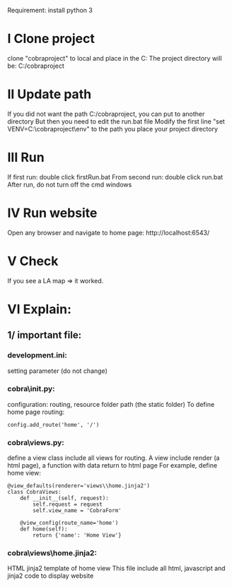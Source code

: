 Requirement: install python 3

# I Clone project
clone "cobraproject" to local and place in the C:
The project directory will be: C:/cobraproject

# II Update path
If you did not want the path C:/cobraproject, you can put to another directory
But then you need to edit the run.bat file
Modify the first line "set VENV=C:\cobraproject\env" to the path you place your project directory

# III Run
If first run: double click firstRun.bat
From second run: double click run.bat
After run, do not turn off the cmd windows

# IV Run website
Open any browser and navigate to home page:
http://localhost:6543/

# V Check
If you see a LA map => it worked.

# VI Explain:

## 1/ important file:

### development.ini:
setting parameter (do not change)

### cobra\\__init__.py:
configuration: routing, resource folder path (the static folder)
To define home page routing:
```
config.add_route('home', '/')
```

### cobra\\views.py:
define a view class include all views for routing.
A view include render (a html page), a function with data return to html page
For example, define home view:
```
@view_defaults(renderer='views\\home.jinja2')
class CobraViews:
    def __init__(self, request):
        self.request = request
        self.view_name = 'CobraForm'

    @view_config(route_name='home')
    def home(self):
        return {'name': 'Home View'}
```

### cobra\\views\\home.jinja2:
HTML jinja2 template of home view
This file include all html, javascript and jinja2 code to display website
